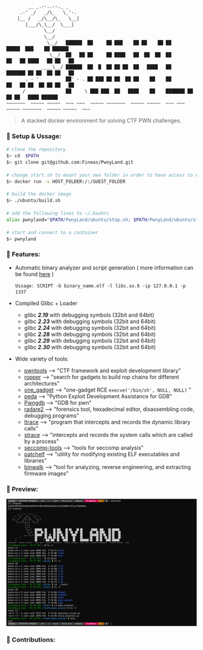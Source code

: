 ```
        __ _.--..--._ _                                        
     .-' _/   _/\_   \_'-.                                  
    |__ /   _/\__/\_   \__|                                 
       |___/\_\__/  \___|                                      
              \__/                                               
              \__/                                               
               \__/   ██████  ██     ██ ███    ██ ██    ██ ██       █████  ███    ██ ██████  
                \__/  ██   ██ ██     ██ ████   ██  ██  ██  ██      ██   ██ ████   ██ ██   ██ 
             ____\__/ ██████  ██  █  ██ ██ ██  ██   ████   ██      ███████ ██ ██  ██ ██   ██ 
       . - '          ██' - . ██ ███ ██ ██  ██ ██    ██    ██      ██   ██ ██  ██ ██ ██   ██ 
      /               ██     \ ███ ███  ██   ████    ██    ███████ ██   ██ ██   ████ ██████  
~~~~~~~  ~~~~~ ~~~~~  ~~~ ~~~  ~~~~~ ~~~~~~~  ~~~~~ ~~~~~  ~~~ ~~~  ~~~~~ ~~~~~~~  ~~~~~ ~~~~~  ~~~
```
> A stacked docker environment for solving CTF PWN challenges.

### 🌴 Setup & Ussage:
```bash
# clone the repository
$> cd  $PATH
$> git clone git@github.com:Fineas/PwnyLand.git

# change start.sh to mount your own folder in order to have access to CTF files
$> docker run -v HOST_FOLDER:/:/GUEST_FOLDER

# build the docker image
$> ./ubuntu/build.sh

# add the following lines to ~/.bashrc
alias pwnyland="$PATH/PwnyLand/ubuntu/stop.sh; $PATH/PwnyLand/ubuntu/start.sh; $PATH/PwnyLand/ubuntu/connect.sh;"

# start and connect to a container
$> pwnyland
```

### 🌴 Features:
* Automatic binary analyzer and script generation ( more information can be found [here](https://github.com/Fineas/Me-CTF/tree/master/Make%20Exploit) )
    ```
    Ussage: SCRIPT -b binary_name.elf -l libc.so.6 -ip 127.0.0.1 -p 1337
    ```
* Compiled Glibc + Loader
    - glibc ***2.19*** with debugging symbols (32bit and 64bit)
    - glibc ***2.23*** with debugging symbols (32bit and 64bit)
    - glibc ***2.24*** with debugging symbols (32bit and 64bit)
    - glibc ***2.28*** with debugging symbols (32bit and 64bit)
    - glibc ***2.29*** with debugging symbols (32bit and 64bit)
    - glibc ***2.30*** with debugging symbols (32bit and 64bit)
    
* Wide variety of tools:
    - [pwntools](https://github.com/Gallopsled/pwntools) ⟶ "CTF framework and exploit development library"
    - [ropper](https://github.com/sashs/Ropper) ⟶ "search for gadgets to build rop chains for different architectures"
    - [one_gadget](https://github.com/david942j/one_gadget) ⟶ "one-gadget RCE `execve('/bin/sh', NULL, NULL)` "
    - [peda](https://github.com/longld/peda) ⟶ "Python Exploit Development Assistance for GDB"
    - [Pwngdb](https://github.com/scwuaptx/Pwngdb) ⟶ "GDB for pwn"
    - [radare2](https://github.com/radareorg/radare2) ⟶ "forensics tool, hexadecimal editor, disassembling code, debugging programs"
    - [ltrace](https://man7.org/linux/man-pages/man1/ltrace.1.html) ⟶ "program that intercepts and records the dynamic library calls"
    - [strace](https://man7.org/linux/man-pages/man1/strace.1.html) ⟶ "intercepts and records the system calls which are called by a process"
    - [seccomp-tools](https://github.com/david942j/seccomp-tools) ⟶ "tools for seccomp analysis"
    - [patchelf](https://github.com/NixOS/patchelf) ⟶ "utility for modifying existing ELF executables and libraries"
    - [binwalk](https://github.com/ReFirmLabs/binwalk) ⟶ "tool for analyzing, reverse engineering, and extracting firmware images"

### 🌴 Preview:
!["preview"](img/Capture.PNG)

### 🌴 Contributions:
